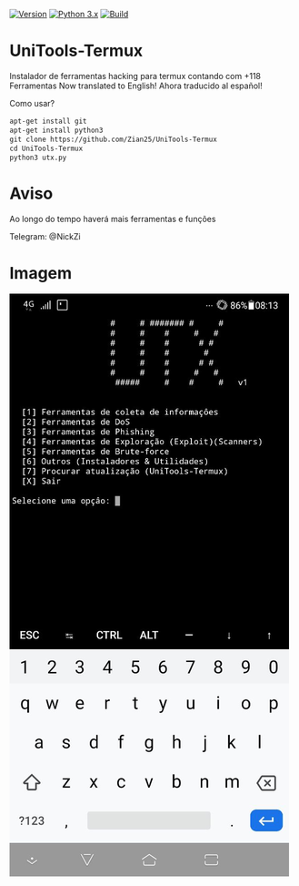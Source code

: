 [![Version](https://img.shields.io/badge/UniTools--Termux-V%201.0-red.svg)]()
[![Python 3.x](https://img.shields.io/badge/Python-3.x-blue.svg)]()
[![Build](https://img.shields.io/badge/Compativel-Termux-brightgreen.svg)]()



# UniTools-Termux
Instalador de ferramentas hacking para termux contando com +118‬ Ferramentas
Now translated to English!
Ahora traducido al español!

Como usar?


```
apt-get install git
apt-get install python3
git clone https://github.com/Zian25/UniTools-Termux
cd UniTools-Termux
python3 utx.py
```

# Aviso
Ao longo do tempo haverá mais ferramentas e funções


Telegram: @NickZi



# Imagem
<img src="modulos/utx.jpeg">



